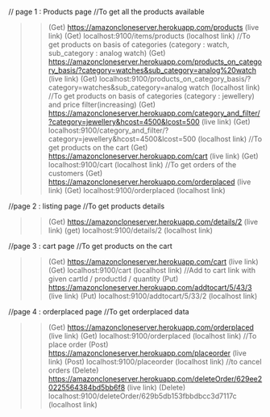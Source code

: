 // page 1 : Products page
//To get all the products available
>>(Get) https://amazoncloneserver.herokuapp.com/products  (live link)
>>(Get) localhost:9100/items/products   (localhost link)
//To get products on basis of categories (category : watch, sub_category : analog watch)
>>(Get) https://amazoncloneserver.herokuapp.com/products_on_category_basis/?category=watches&sub_category=analog%20watch  (live link)
>>(Get) localhost:9100/products_on_category_basis/?category=watches&sub_category=analog watch (localhost link)
//To get products on basis of categories (category : jewellery) and price filter(increasing)
>>(Get) https://amazoncloneserver.herokuapp.com/category_and_filter/?category=jewellery&hcost=4500&lcost=500  (live link)
>>(Get) localhost:9100/category_and_filter/?category=jewellery&hcost=4500&lcost=500 (localhost link)
//To get products on the cart 
>>(Get) https://amazoncloneserver.herokuapp.com/cart (live link)
>>(Get) localhost:9100/cart  (localhost link)
//To get orders of the customers
>>(Get) https://amazoncloneserver.herokuapp.com/orderplaced  (live link)
>>(Get) localhost:9100/orderplaced  (localhost link)




//page 2 : listing page
//To get products details
>>(Get) https://amazoncloneserver.herokuapp.com/details/2 (live link)
>>(get) localhost:9100/details/2  (localhost link)



//page 3 : cart page
//To get products on the cart 
>>(Get) https://amazoncloneserver.herokuapp.com/cart (live link)
>>(Get) localhost:9100/cart  (localhost link) 
//Add to cart link with given cartId / productId / quantity
>>(Put) https://amazoncloneserver.herokuapp.com/addtocart/5/43/3 (live link)
>>(Put) localhost:9100/addtocart/5/33/2 (localhost link)



//page 4 : orderplaced page
//To get orderplaced data
>>(Get) https://amazoncloneserver.herokuapp.com/orderplaced  (live link)
>>(Get) localhost:9100/orderplaced  (localhost link)
//To place order
>>(Post) https://amazoncloneserver.herokuapp.com/placeorder (live link)
>>(Post) localhost:9100/placeorder (localhost link)
//to cancel orders
>>(Delete) https://amazoncloneserver.herokuapp.com/deleteOrder/629ee20225564384bd5bb6f8 (live link)
>>(Delete) localhost:9100/deleteOrder/629b5db153fbbdbcc3d7117c   (localhost link)